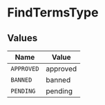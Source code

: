 # FindTermsType


## Values

| Name       | Value      |
| ---------- | ---------- |
| `APPROVED` | approved   |
| `BANNED`   | banned     |
| `PENDING`  | pending    |